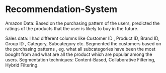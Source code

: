# Recommendation-System
Amazon Data: Based on the purchasing pattern of the users, predicted the ratings of the products that the user is likely
to buy in the future.

Sales data: I had different columns like Customer ID , Product ID, Brand ID, Group ID , Category, Subcategory etc.
Segmented the customers based on the purchasing patterns , eg. what all subcategories have been the most bought from and what are all the product which are popular among the users.
Segmentation techniques: Content-Based, Collaborative Filtering, Hybrid Filtering.
